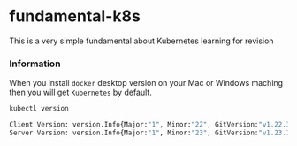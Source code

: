 # fundamental-k8s
This is a very simple fundamental about Kubernetes learning for revision

### Information 
When you install `docker` desktop version on your Mac or Windows maching then you will get `Kubernetes` by default.

```cmd
kubectl version
```

```cmd
Client Version: version.Info{Major:"1", Minor:"22", GitVersion:"v1.22.3", GitCommit:"c92036820499fedefec0f847e2054d824aea6cd1", GitTreeState:"clean", BuildDate:"2021-10-27T18:41:28Z", GoVersion:"go1.16.9", Compiler:"gc", Platform:"linux/amd64"}
Server Version: version.Info{Major:"1", Minor:"23", GitVersion:"v1.23.12+IKS", GitCommit:"53eb562c6d6b891973e77f4f96ab3569b3630596", GitTreeState:"clean", BuildDate:"2022-09-21T20:06:42Z", GoVersion:"go1.17.13", Compiler:"gc", Platform:"linux/amd64"}
```
